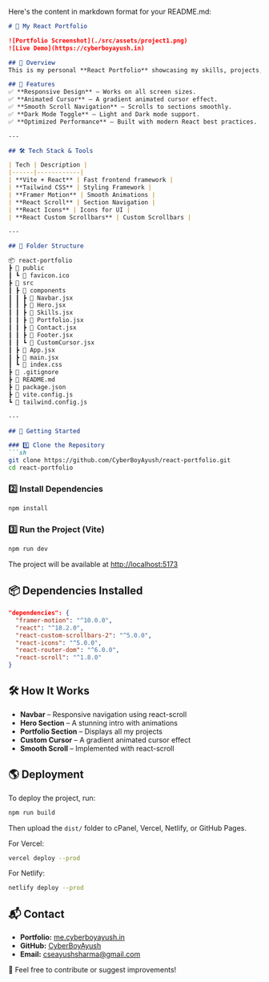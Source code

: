 Here's the content in markdown format for your README.md:

```markdown
# 🚀 My React Portfolio  

![Portfolio Screenshot](./src/assets/project1.png)  
![Live Demo](https://cyberboyayush.in)

## 📌 Overview  
This is my personal **React Portfolio** showcasing my skills, projects, and experience. It features smooth scrolling, a gradient cursor animation, a responsive navbar, and a beautifully designed UI using **Tailwind CSS**.

## 🌟 Features  
✅ **Responsive Design** – Works on all screen sizes.  
✅ **Animated Cursor** – A gradient animated cursor effect.  
✅ **Smooth Scroll Navigation** – Scrolls to sections smoothly.  
✅ **Dark Mode Toggle** – Light and Dark mode support.  
✅ **Optimized Performance** – Built with modern React best practices.  

---

## 🛠️ Tech Stack & Tools  

| Tech | Description |
|------|------------|
| **Vite + React** | Fast frontend framework |
| **Tailwind CSS** | Styling Framework |
| **Framer Motion** | Smooth Animations |
| **React Scroll** | Section Navigation |
| **React Icons** | Icons for UI |
| **React Custom Scrollbars** | Custom Scrollbars |

---

## 📂 Folder Structure  

📦 react-portfolio
┣ 📂 public
┃ ┗ 📜 favicon.ico
┣ 📂 src
┃ ┣ 📂 components
┃ ┃ ┣ 📜 Navbar.jsx
┃ ┃ ┣ 📜 Hero.jsx
┃ ┃ ┣ 📜 Skills.jsx
┃ ┃ ┣ 📜 Portfolio.jsx
┃ ┃ ┣ 📜 Contact.jsx
┃ ┃ ┣ 📜 Footer.jsx
┃ ┃ ┗ 📜 CustomCursor.jsx
┃ ┣ 📜 App.jsx
┃ ┣ 📜 main.jsx
┃ ┗ 📜 index.css
┣ 📜 .gitignore
┣ 📜 README.md
┣ 📜 package.json
┣ 📜 vite.config.js
┗ 📜 tailwind.config.js

---

## 🚀 Getting Started  

### 1️⃣ Clone the Repository  
```sh
git clone https://github.com/CyberBoyAyush/react-portfolio.git
cd react-portfolio
```

### 2️⃣ Install Dependencies
```sh
npm install
```

### 3️⃣ Run the Project (Vite)
```sh
npm run dev
```

The project will be available at [http://localhost:5173](http://localhost:5173)

## 📦 Dependencies Installed
```json
"dependencies": {
  "framer-motion": "^10.0.0",
  "react": "^18.2.0",
  "react-custom-scrollbars-2": "^5.0.0",
  "react-icons": "^5.0.0",
  "react-router-dom": "^6.0.0",
  "react-scroll": "^1.8.0"
}
```

## 🛠️ How It Works
- **Navbar** – Responsive navigation using react-scroll
- **Hero Section** – A stunning intro with animations
- **Portfolio Section** – Displays all my projects
- **Custom Cursor** – A gradient animated cursor effect
- **Smooth Scroll** – Implemented with react-scroll

## 🌎 Deployment

To deploy the project, run:
```sh
npm run build
```

Then upload the `dist/` folder to cPanel, Vercel, Netlify, or GitHub Pages.

For Vercel:
```sh
vercel deploy --prod
```

For Netlify:
```sh
netlify deploy --prod
```

## 📬 Contact

- **Portfolio:** [me.cyberboyayush.in](https://me.cyberboyayush.in)
- **GitHub:** [CyberBoyAyush](https://github.com/CyberBoyAyush)
- **Email:** [cseayushsharma@gmail.com](cseayushsharma@gmail.com)

🚀 Feel free to contribute or suggest improvements!
```
